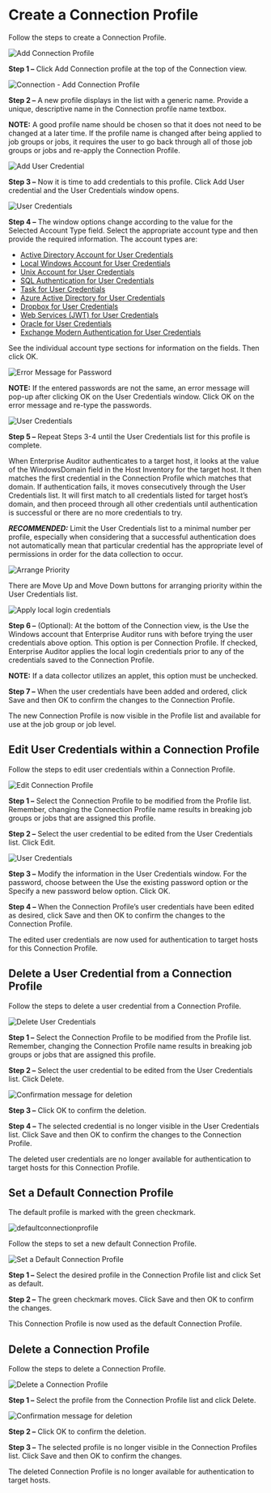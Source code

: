 # Create a Connection Profile

Follow the steps to create a Connection Profile.

![Add Connection Profile](/img/product_docs/accessanalyzer/11.6/accessanalyzer/admin/settings/connection/profile/addconnectionprofile.webp)

**Step 1 –** Click Add Connection profile at the top of the Connection view.

![Connection - Add Connection Profile](/img/product_docs/accessanalyzer/11.6/accessanalyzer/admin/settings/connection/profile/connectionprofilename.webp)

**Step 2 –** A new profile displays in the list with a generic name. Provide a unique, descriptive
name in the Connection profile name textbox.

**NOTE:** A good profile name should be chosen so that it does not need to be changed at a later
time. If the profile name is changed after being applied to job groups or jobs, it requires the user
to go back through all of those job groups or jobs and re-apply the Connection Profile.

![Add User Credential](/img/product_docs/accessanalyzer/11.6/accessanalyzer/admin/settings/addusercredential.webp)

**Step 3 –** Now it is time to add credentials to this profile. Click Add User credential and the
User Credentials window opens.

![User Credentials](/img/product_docs/accessanalyzer/11.6/accessanalyzer/admin/settings/connection/profile/activedirectoryaccount.webp)

**Step 4 –** The window options change according to the value for the Selected Account Type field.
Select the appropriate account type and then provide the required information. The account types
are:

- [Active Directory Account for User Credentials ](/docs/accessanalyzer/11.6/admin/settings/connection/profile/activedirectory.md)
- [Local Windows Account for User Credentials](/docs/accessanalyzer/11.6/admin/settings/connection/profile/localwindows.md)
- [Unix Account for User Credentials](/docs/accessanalyzer/11.6/admin/settings/connection/profile/unix.md)
- [SQL Authentication for User Credentials](/docs/accessanalyzer/11.6/admin/settings/connection/profile/sql.md)
- [Task for User Credentials](/docs/accessanalyzer/11.6/admin/settings/connection/profile/task.md)
- [Azure Active Directory for User Credentials](/docs/accessanalyzer/11.6/admin/settings/connection/profile/entraid.md)
- [Dropbox for User Credentials](/docs/accessanalyzer/11.6/admin/settings/connection/profile/dropbox.md)
- [Web Services (JWT) for User Credentials](/docs/accessanalyzer/11.6/admin/settings/connection/profile/webservices.md)
- [Oracle for User Credentials](/docs/accessanalyzer/11.6/admin/settings/connection/profile/oracle.md)
- [Exchange Modern Authentication for User Credentials](/docs/accessanalyzer/11.6/admin/settings/connection/profile/exchangemodernauth.md)

See the individual account type sections for information on the fields. Then click OK.

![Error Message for Password](/img/product_docs/accessanalyzer/11.6/accessanalyzer/admin/settings/connection/profile/passworddifferserror.webp)

**NOTE:** If the entered passwords are not the same, an error message will pop-up after clicking OK
on the User Credentials window. Click OK on the error message and re-type the passwords.

![User Credentials](/img/product_docs/accessanalyzer/11.6/accessanalyzer/admin/settings/connection/profile/usercredentialslist.webp)

**Step 5 –** Repeat Steps 3-4 until the User Credentials list for this profile is complete.

When Enterprise Auditor authenticates to a target host, it looks at the value of the WindowsDomain
field in the Host Inventory for the target host. It then matches the first credential in the
Connection Profile which matches that domain. If authentication fails, it moves consecutively
through the User Credentials list. It will first match to all credentials listed for target host’s
domain, and then proceed through all other credentials until authentication is successful or there
are no more credentials to try.

**_RECOMMENDED:_** Limit the User Credentials list to a minimal number per profile, especially when
considering that a successful authentication does not automatically mean that particular credential
has the appropriate level of permissions in order for the data collection to occur.

![Arrange Priority](/img/product_docs/accessanalyzer/11.6/accessanalyzer/admin/settings/connection/profile/moveupdown.webp)

There are Move Up and Move Down buttons for arranging priority within the User Credentials list.

![Apply local login credentials](/img/product_docs/accessanalyzer/11.6/accessanalyzer/admin/settings/connection/profile/usewindowsaccountoption.webp)

**Step 6 –** (Optional): At the bottom of the Connection view, is the Use the Windows account that
Enterprise Auditor runs with before trying the user credentials above option. This option is per
Connection Profile. If checked, Enterprise Auditor applies the local login credentials prior to any
of the credentials saved to the Connection Profile.

**NOTE:** If a data collector utilizes an applet, this option must be unchecked.

**Step 7 –** When the user credentials have been added and ordered, click Save and then OK to
confirm the changes to the Connection Profile.

The new Connection Profile is now visible in the Profile list and available for use at the job group
or job level.

## Edit User Credentials within a Connection Profile

Follow the steps to edit user credentials within a Connection Profile.

![Edit Connection Profile](/img/product_docs/accessanalyzer/11.6/accessanalyzer/admin/settings/connection/profile/editusercredentials.webp)

**Step 1 –** Select the Connection Profile to be modified from the Profile list. Remember, changing
the Connection Profile name results in breaking job groups or jobs that are assigned this profile.

**Step 2 –** Select the user credential to be edited from the User Credentials list. Click Edit.

![User Credentials](/img/product_docs/accessanalyzer/11.6/accessanalyzer/admin/settings/connection/profile/selectaccounttype.webp)

**Step 3 –** Modify the information in the User Credentials window. For the password, choose between
the Use the existing password option or the Specify a new password below option. Click OK.

**Step 4 –** When the Connection Profile’s user credentials have been edited as desired, click Save
and then OK to confirm the changes to the Connection Profile.

The edited user credentials are now used for authentication to target hosts for this Connection
Profile.

## Delete a User Credential from a Connection Profile

Follow the steps to delete a user credential from a Connection Profile.

![Delete User Credentials](/img/product_docs/accessanalyzer/11.6/accessanalyzer/admin/settings/connection/profile/deleteusercredentials.webp)

**Step 1 –** Select the Connection Profile to be modified from the Profile list. Remember, changing
the Connection Profile name results in breaking job groups or jobs that are assigned this profile.

**Step 2 –** Select the user credential to be edited from the User Credentials list. Click Delete.

![Confirmation message for deletion](/img/product_docs/accessanalyzer/11.6/accessanalyzer/admin/settings/connection/profile/deleteusercredentialsconfirm.webp)

**Step 3 –** Click OK to confirm the deletion.

**Step 4 –** The selected credential is no longer visible in the User Credentials list. Click Save
and then OK to confirm the changes to the Connection Profile.

The deleted user credentials are no longer available for authentication to target hosts for this
Connection Profile.

## Set a Default Connection Profile

The default profile is marked with the green checkmark.

![defaultconnectionprofile](/img/product_docs/accessanalyzer/11.6/accessanalyzer/admin/settings/connection/profile/defaultconnectionprofile.webp)

Follow the steps to set a new default Connection Profile.

![Set a Default Connection Profile](/img/product_docs/accessanalyzer/11.6/accessanalyzer/admin/settings/connection/profile/setasdefaultconnectionprofile.webp)

**Step 1 –** Select the desired profile in the Connection Profile list and click Set as default.

**Step 2 –** The green checkmark moves. Click Save and then OK to confirm the changes.

This Connection Profile is now used as the default Connection Profile.

## Delete a Connection Profile

Follow the steps to delete a Connection Profile.

![Delete a Connection Profile](/img/product_docs/accessanalyzer/11.6/accessanalyzer/admin/settings/connection/profile/deleteconnectionprofile.webp)

**Step 1 –** Select the profile from the Connection Profile list and click Delete.

![Confirmation message for deletion](/img/product_docs/accessanalyzer/11.6/accessanalyzer/admin/settings/connection/profile/deleteconnectionprofileconfirm.webp)

**Step 2 –** Click OK to confirm the deletion.

**Step 3 –** The selected profile is no longer visible in the Connection Profiles list. Click Save
and then OK to confirm the changes.

The deleted Connection Profile is no longer available for authentication to target hosts.
